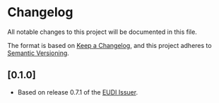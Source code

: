 # Changelog

All notable changes to this project will be documented in this file.

The format is based on [Keep a Changelog](https://keepachangelog.com/en/1.0.0/),
and this project adheres to [Semantic Versioning](https://semverdoc.org/).

## [0.1.0]

+ Based on release 0.7.1 of the [EUDI Issuer](https://github.com/eu-digital-identity-wallet/eudi-srv-web-issuing-eudiw-py).